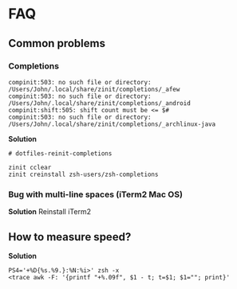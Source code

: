 # FAQ

## Common problems

### Completions

```
compinit:503: no such file or directory: /Users/John/.local/share/zinit/completions/_afew
compinit:503: no such file or directory: /Users/John/.local/share/zinit/completions/_android
compinit:shift:505: shift count must be <= $#
compinit:503: no such file or directory: /Users/John/.local/share/zinit/completions/_archlinux-java
```

**Solution**
```
# dotfiles-reinit-completions

zinit cclear
zinit creinstall zsh-users/zsh-completions
```


### Bug with multi-line spaces (iTerm2 Mac OS)

**Solution**
Reinstall iTerm2

## How to measure speed?

**Solution**
```
PS4='+%D{%s.%9.}:%N:%i>' zsh -x
<trace awk -F: '{printf "+%.09f", $1 - t; t=$1; $1=""; print}'
```
